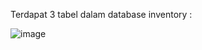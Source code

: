 Terdapat 3 tabel dalam database inventory :

![image](https://github.com/user-attachments/assets/954fd114-a742-481c-88cf-2ca414710836)

